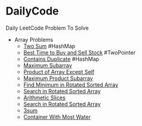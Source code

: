 # DailyCode

Daily LeetCode Problem To Solve

- Array Problems
  - [Two Sum](https://leetcode.com/problems/two-sum/) #HashMap
  - [Best Time to Buy and Sell Stock](https://leetcode.com/problems/best-time-to-buy-and-sell-stock/) #TwoPointer
  - [Contains Duplicate](https://leetcode.com/problems/contains-duplicate/) #HashMap
  - [Maximum Subarray](https://leetcode.com/problems/maximum-subarray/)
  - [Product of Array Except Self](https://leetcode.com/problems/product-of-array-except-self/)
  - [Maximum Product Subarray](https://leetcode.com/problems/maximum-product-subarray/)
  - [Find Minimum in Rotated Sorted Array](https://leetcode.com/problems/find-minimum-in-rotated-sorted-array/)
  - [Search in Rotated Sorted Array](https://leetcode.com/problems/search-in-rotated-sorted-array/)
  - [Arithmetic Slices](https://leetcode.com/problems/arithmetic-slices/)
  - [Search in Rotated Sorted Array](https://leetcode.com/problems/search-in-rotated-sorted-array/)
  - [3sum](https://leetcode.com/problems/3sum/)
  - [Container With Most Water](https://leetcode.com/problems/container-with-most-water/)
